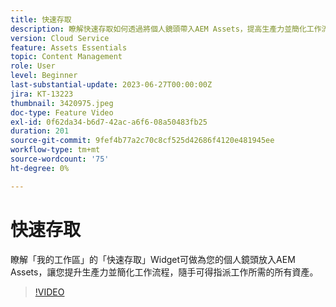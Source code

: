 ```yaml
---
title: 快速存取
description: 瞭解快速存取如何透過將個人鏡頭帶入AEM Assets，提高生產力並簡化工作流程，讓您輕鬆掌握指派任務所需的所有資產。
version: Cloud Service
feature: Assets Essentials
topic: Content Management
role: User
level: Beginner
last-substantial-update: 2023-06-27T00:00:00Z
jira: KT-13223
thumbnail: 3420975.jpeg
doc-type: Feature Video
exl-id: 0f62da34-b6d7-42ac-a6f6-08a50483fb25
duration: 201
source-git-commit: 9fef4b77a2c70c8cf525d42686f4120e481945ee
workflow-type: tm+mt
source-wordcount: '75'
ht-degree: 0%

---
```


# 快速存取

瞭解「我的工作區」的「快速存取」Widget可做為您的個人鏡頭放入AEM Assets，讓您提升生產力並簡化工作流程，隨手可得指派工作所需的所有資產。

>[!VIDEO](https://video.tv.adobe.com/v/3420975/?learn=on)
